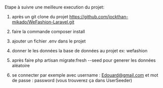 Etape à suivre une meilleure execution du projet:

1) après un git clone du projet https://github.com/jockthan-mikado/WeFashion-Laravel.git

2) faire la commande composer install

3) ajouter un fichier .env dans le projet 

4) donner le les données la base de données au projet ex: wefashion

5) après faire php artisan migrate:fresh --seed  pour generer les données aléatoire

6)  se connecter par exemple avec  username : Edouard@gmail.com  et mot de passe : password  (vous trouverez ça dans UserSeeder)
 